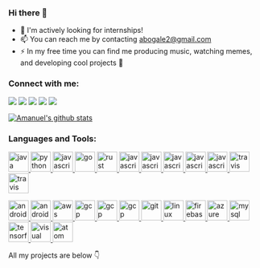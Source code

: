 ### Hi there 👋

- 🏢 I'm actively looking for internships!
- 📫 You can reach me by contacting abogale2@gmail.com
- ⚡ In my free time you can find me producing music, watching memes, and developing cool projects 🙂

<p align="left">
<h3 align="left">Connect with me:</h3>
<a href="https://www.linkedin.com/in/amanuel2/"><img src="https://img.shields.io/badge/linkedin-%230077B5.svg?&style=for-the-badge&logo=linkedin&logoColor=white"/></a>
<a href="https://mail.google.com/mail/?view=cm&fs=1&to=abogale2@gmail.com&su=SUBJECT&body=BODY"><img src="https://img.shields.io/badge/gmail-%23D14836.svg?&style=for-the-badge&logo=gmail&logoColor=white"/></a>
<a href="https://www.facebook.com/realamanuel2"><img src="https://img.shields.io/badge/facebook-%231877F2.svg?&style=for-the-badge&logo=facebook&logoColor=white"/></a>
<a href="https://www.twitter.com/therealamanuel2"><img src="https://img.shields.io/badge/twitter-%231DA1F2.svg?&style=for-the-badge&logo=twitter&logoColor=white"/></a>
<a href="https://play.google.com/store/apps/developer?id=Amanuel+Bogale"><img src="https://img.shields.io/badge/Google%20Play-414141?logo=google-play&logoColor=white&style=for-the-badge"/></a>
</p>

[![Amanuel's github stats](https://github-readme-stats.vercel.app/api?username=amanuel2&show_icons=true)](https://github.com/amanuel2/github-readme-stats)


<h3 align="left">Languages and Tools:</h3>
<p align="left"> 
    <a href="https://www.java.com" target="_blank"> <img src="https://devicons.github.io/devicon/devicon.git/icons/java/java-original-wordmark.svg" alt="java" width="40" height="40"/> </a> 
     <a href="https://www.python.org" target="_blank"> <img src="https://devicons.github.io/devicon/devicon.git/icons/python/python-original.svg" alt="python" width="40" height="40"/> </a> 
     <a href="https://developer.mozilla.org/en-US/docs/Web/JavaScript" target="_blank"> <img src="https://devicons.github.io/devicon/devicon.git/icons/javascript/javascript-original.svg" alt="javascript" width="40" height="40"/> </a>
     <a href="https://golang.org/" target="_blank"> <img src="https://www.vectorlogo.zone/logos/golang/golang-official.svg" alt="go" width="40" height="40"/> </a>
     <a href="https://www.rust-lang.org/" target="_blank"> <img src="https://www.vectorlogo.zone/logos/rust-lang/rust-lang-icon.svg" alt="rust" width="40" height="40"/> </a>
     <a href="https://angular.io/" target="_blank"> <img src="https://www.vectorlogo.zone/logos/angular/angular-icon.svg" alt="javascript" width="40" height="40"/> </a> 
     <a href="https://https://reactjs.org/" target="_blank"> <img src="https://www.vectorlogo.zone/logos/reactjs/reactjs-icon.svg" alt="javascript" width="40" height="40"/> </a>
    <a href="https://redux.js.org/" target="_blank"> <img src="https://seeklogo.com/images/R/redux-logo-9CA6836C12-seeklogo.com.png" alt="javascript" width="40" height="40"/> </a>
     <a href="https://nodejs.org/" target="_blank"> <img src="https://www.vectorlogo.zone/logos/nodejs/nodejs-icon.svg" alt="javascript" width="40" height="40"/> </a>
     <a href="https://jestjs.io/" target="_blank"> <img src="https://www.vectorlogo.zone/logos/jestjsio/jestjsio-icon.svg" alt="javascript" width="40" height="40"/> </a>
     <a href="https://travis-ci.com/" target="_blank"> <img src="https://www.vectorlogo.zone/logos/travis-ci/travis-ci-icon.svg" alt="travis" width="40" height="40"/> </a>
    <a href="https://git-scm.com/" target="_blank"> <img src="https://www.vectorlogo.zone/logos/git-scm/git-scm-icon.svg" alt="travis" width="40" height="40"/> </a>
</a>     
</p>
<p>
        <a href="https://developer.android.com" target="_blank"> <img src="https://devicons.github.io/devicon/devicon.git/icons/android/android-original-wordmark.svg" alt="android" width="40" height="40"/> </a> 
    <a href="https://spring.io/" target="_blank"> <img src="https://www.vectorlogo.zone/logos/springio/springio-icon.svg" alt="android" width="40" height="40"/> </a> 
    <a href="https://aws.amazon.com" target="_blank"> <img src="https://devicons.github.io/devicon/devicon.git/icons/amazonwebservices/amazonwebservices-original-wordmark.svg" alt="aws" width="40" height="40"/> </a> 
    <a href="https://cloud.google.com" target="_blank"> <img src="https://www.vectorlogo.zone/logos/google_cloud/google_cloud-icon.svg" alt="gcp" width="40" height="40"/> </a> 
    <a href="https://azure.microsoft.com/" target="_blank"> <img src="https://www.vectorlogo.zone/logos/microsoft_azure/microsoft_azure-icon.svg" alt="gcp" width="40" height="40"/> 
    <a href="https://www.docker.com/" target="_blank"> <img src="https://www.vectorlogo.zone/logos/docker/docker-icon.svg" alt="gcp" width="40" height="40"/> 
<a href="https://git-scm.com/" target="_blank"> <img src="https://www.vectorlogo.zone/logos/git-scm/git-scm-icon.svg" alt="git" width="40" height="40"/> </a> 
    <a href="https://www.linux.org/" target="_blank"> <img src="https://devicons.github.io/devicon/devicon.git/icons/linux/linux-original.svg" alt="linux" width="40" height="40"/> </a>
    <a href="https://firebase.google.com/" target="_blank"> <img src="https://www.vectorlogo.zone/logos/firebase/firebase-icon.svg" alt="firebase" width="40" height="40"/> </a> 
        <a href="https://www.microsoft.com/en-us/sql-server" target="_blank"> <img src="https://cdn.worldvectorlogo.com/logos/microsoft-sql-server.svg" alt="azure" width="40" height="40"/> </a> 
     <a href="https://www.mysql.com/" target="_blank"> <img src="https://devicons.github.io/devicon/devicon.git/icons/mysql/mysql-original-wordmark.svg" alt="mysql" width="40" height="40"/> </a> 
        <a href="https://www.tensorflow.org" target="_blank"> <img src="https://www.vectorlogo.zone/logos/tensorflow/tensorflow-icon.svg" alt="tensorflow" width="40" height="40"/> </a>
        <a href="https://code.visualstudio.com/" target="_blank"> <img src="https://www.vectorlogo.zone/logos/visualstudio_code/visualstudio_code-icon.svg" alt="visual code" width="40" height="40"/> </a>
        <a href="https://atom.io" target="_blank"> <img src="https://www.vectorlogo.zone/logos/atom_io/atom_io-icon.svg" alt="atom" width="40" height="40"/> </a>

</p>

All my projects are below
    👇
